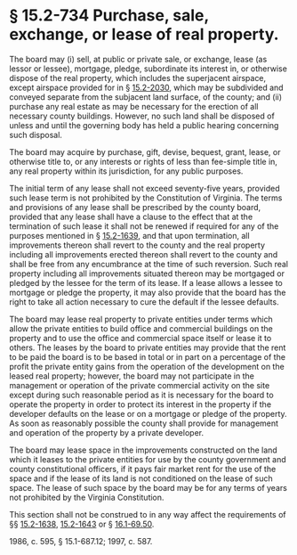 # § 15.2-734 Purchase, sale, exchange, or lease of real property.

<p>The board may (i) sell, at public or private sale, or exchange, lease (as lessor or lessee), mortgage, pledge, subordinate its interest in, or otherwise dispose of the real property, which includes the superjacent airspace, except airspace provided for in § <a href='http://law.lis.virginia.gov/vacode/15.2-2030/'>15.2-2030</a>, which may be subdivided and conveyed separate from the subjacent land surface, of the county; and (ii) purchase any real estate as may be necessary for the erection of all necessary county buildings. However, no such land shall be disposed of unless and until the governing body has held a public hearing concerning such disposal.</p><p>The board may acquire by purchase, gift, devise, bequest, grant, lease, or otherwise title to, or any interests or rights of less than fee-simple title in, any real property within its jurisdiction, for any public purposes.</p><p>The initial term of any lease shall not exceed seventy-five years, provided such lease term is not prohibited by the Constitution of Virginia. The terms and provisions of any lease shall be prescribed by the county board, provided that any lease shall have a clause to the effect that at the termination of such lease it shall not be renewed if required for any of the purposes mentioned in § <a href='http://law.lis.virginia.gov/vacode/15.2-1639/'>15.2-1639</a>, and that upon termination, all improvements thereon shall revert to the county and the real property including all improvements erected thereon shall revert to the county and shall be free from any encumbrance at the time of such reversion. Such real property including all improvements situated thereon may be mortgaged or pledged by the lessee for the term of its lease. If a lease allows a lessee to mortgage or pledge the property, it may also provide that the board has the right to take all action necessary to cure the default if the lessee defaults.</p><p>The board may lease real property to private entities under terms which allow the private entities to build office and commercial buildings on the property and to use the office and commercial space itself or lease it to others. The leases by the board to private entities may provide that the rent to be paid the board is to be based in total or in part on a percentage of the profit the private entity gains from the operation of the development on the leased real property; however, the board may not participate in the management or operation of the private commercial activity on the site except during such reasonable period as it is necessary for the board to operate the property in order to protect its interest in the property if the developer defaults on the lease or on a mortgage or pledge of the property. As soon as reasonably possible the county shall provide for management and operation of the property by a private developer.</p><p>The board may lease space in the improvements constructed on the land which it leases to the private entities for use by the county government and county constitutional officers, if it pays fair market rent for the use of the space and if the lease of its land is not conditioned on the lease of such space. The lease of such space by the board may be for any terms of years not prohibited by the Virginia Constitution.</p><p>This section shall not be construed to in any way affect the requirements of §§ <a href='http://law.lis.virginia.gov/vacode/15.2-1638/'>15.2-1638</a>, <a href='http://law.lis.virginia.gov/vacode/15.2-1643/'>15.2-1643</a> or § <a href='http://law.lis.virginia.gov/vacode/16.1-69.50/'>16.1-69.50</a>.</p><p>1986, c. 595, § 15.1-687.12; 1997, c. 587.</p>